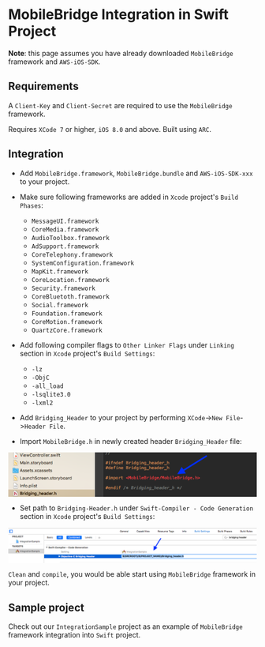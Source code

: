 # MobileBridge Integration in Swift Project #

**Note**: this page assumes you have already downloaded `MobileBridge` framework and `AWS-iOS-SDK`.
## Requirements ##

A `Client-Key` and `Client-Secret` are required to use the `MobileBridge` framework.

Requires `XCode 7` or higher, `iOS 8.0` and above. Built using `ARC`.

## Integration ##

* Add `MobileBridge.framework`, `MobileBridge.bundle` and `AWS-iOS-SDK-xxx` to your project.
* Make sure following frameworks are added in `Xcode` project's `Build Phases`:
  * `MessageUI.framework` 
  * `CoreMedia.framework`
  * `AudioToolbox.framework`
  * `AdSupport.framework`
  * `CoreTelephony.framework`
  * `SystemConfiguration.framework`
  * `MapKit.framework`
  * `CoreLocation.framework`
  * `Security.framework`
  * `CoreBluetoth.framework`
  * `Social.framework`
  * `Foundation.framework`
  * `CoreMotion.framework`
  * `QuartzCore.framework`

* Add following compiler flags to `Other Linker Flags` under `Linking` section in `Xcode` project's `Build Settings`:
  * `-lz` 
  * `-ObjC` 
  * `-all_load` 
  * `-lsqlite3.0` 
  * `-lxml2`

* Add `Bridging_Header` to your project by performing `XCode`->`New File`->`Header File`.

* Import `MobileBridge.h` in newly created header `Bridging_Header` file:
<p align="center">
<img align="center" src="images/import_mobile_bridge_header.png" alt="Import MobileBridge header">
</p>

* Set path to `Bridging-Header.h` under `Swift-Compiler - Code Generation` section in `Xcode` project's `Build Settings`:
<p align="center">
<img align="center" src="images/set_path_to_bridging_header.png" alt="Set path to Bridging header">
</p>

`Clean` and `compile`, you would be able start using `MobileBridge` framework in your project.

## Sample project ##

Check out our `IntegrationSample` project as an example of `MobileBridge` framework integration into `Swift` project.

